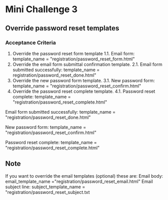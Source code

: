 # Mini Challenge 3

## Override password reset templates

### Acceptance Criteria

1. Override the password reset form template
1.1. Email form: template_name = "registration/password_reset_form.html"
2. Override the email form submittal confirmation template.
2.1. Email form submitted successfully: template_name = registration/password_reset_done.html"
3. Override the new password form template.
3.1. New password form: template_name = "registration/password_reset_confirm.html"
4. Override the password reset complete template.
4.1. Password reset complete: template_name = "registration/password_reset_complete.html"

Email form submitted successfully: template_name = "registration/password_reset_done.html"

New password form: template_name = "registration/password_reset_confirm.html"

Password reset complete: template_name = "registration/password_reset_complete.html"

## Note
If you want to override the email templates (optional) these are:
Email body: email_template_name ="registration/password_reset_email.html"
Email subject line: subject_template_name = "registration/password_reset_subject.txt